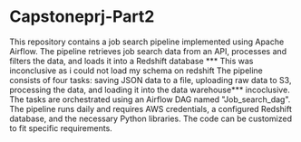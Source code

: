 # Capstoneprj-Part2

This repository contains a job search pipeline implemented using Apache Airflow. 
The pipeline retrieves job search data from an API, processes and filters the data, and loads it into a Redshift database *** This was inconclusive as i could not load my schema on redshift
The pipeline consists of four tasks: saving JSON data to a file, uploading raw data to S3, processing the data, and loading it into the data warehouse*** incoclusive.
The tasks are orchestrated using an Airflow DAG named "Job_search_dag". 
The pipeline runs daily and requires AWS credentials, a configured Redshift database, and the necessary Python libraries. The code can be customized to fit specific requirements.
